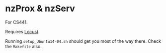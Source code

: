 # nzProx & nzServ

For CS441.

Requires [Locust](http://locust.io/).

Running `setup_Ubuntu14-04.sh` should get you most of the way there. Check the `Makefile` also.
